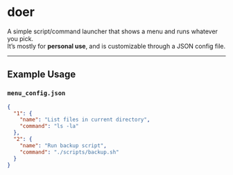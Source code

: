 # doer

A simple script/command launcher that shows a menu and runs whatever you pick.  
It’s mostly for **personal use**, and is customizable through a JSON config file.  

---

## Example Usage

### `menu_config.json`
```json
{
  "1": {
    "name": "List files in current directory",
    "command": "ls -la"
  },
  "2": {
    "name": "Run backup script",
    "command": "./scripts/backup.sh"
  }
}
